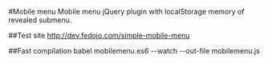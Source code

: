 #Mobile menu
Mobile menu jQuery plugin with localStorage memory of revealed submenu.

##Test site
http://dev.fedojo.com/simple-mobile-menu


##Fast compilation
babel mobilemenu.es6 --watch --out-file mobilemenu.js
